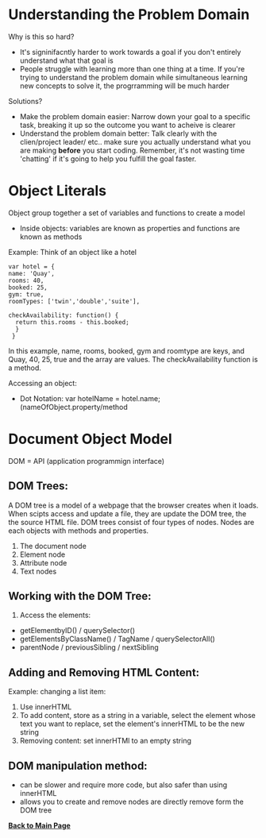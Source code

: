 # Understanding the Problem Domain

Why is this so hard?
  - It's signinifacntly harder to work towards a goal if you don't entirely understand what that goal is
  - People struggle with learning more than one thing at a time. If you're trying to understand the problem domain while simultaneous learning new concepts to solve it, the progrramming will be much harder
  
  Solutions?
  - Make the problem domain easier: Narrow down your goal to a specific task, breaking it up so the outcome you want to acheive is clearer
  - Understand the problem domain better: Talk clearly with the clien/project leader/ etc.. make sure you actually understand what you are making **before** you start coding. Remember, it's not wasting time 'chatting' if it's going to help you fulfill the goal faster.
  
  # Object Literals
  
  Object group together a set of variables and functions to create a model
  - Inside objects: variables are known as properties and functions are known as methods
  
  Example: Think of an object like a hotel
  ````
  var hotel = {
  name: 'Quay',
  rooms: 40,
  booked: 25,
  gym: true,
  roomTypes: ['twin','double','suite'],
  
  checkAvailability: function() {
    return this.rooms - this.booked;
    }
   }
   ````
   In this example, name, rooms, booked, gym and roomtype are keys, and Quay, 40, 25, true and the array are values. The checkAvailability function is a method.
   
   Accessing an object: 
   - Dot Notation: var hotelName = hotel.name; (nameOfObject.property/method
   
   # Document Object Model
   
   DOM = API (application programmign interface)
   
   ## DOM Trees:
   
   A DOM tree is a model of a webpage that the browser creates when it loads. When scipts access and update a file, they are update the DOM tree, the the source HTML file. DOM trees consist of four types of nodes. Nodes are each objects with methods and properties.
   1. The document node
   2. Element node
   3. Attribute node
   4. Text nodes
   
   
   
   ## Working with the DOM Tree:
   
   1. Access the elements:
   - getElementbyID() / querySelector()
   - getElementsByClassName() / TagName / querySelectorAll()
   - parentNode / previousSibling / nextSibling
   
   ## Adding and Removing HTML Content:
   Example: changing a list item:
   1. Use innerHTML 
   2. To add content, store as a string in a variable, select the element whose text you want to replace, set the element's innerHTML to be the new string
   3. Removing content: set innerHTMl to an empty string
   
   ## DOM manipulation method:
   - can be slower and require more code, but also safer than using innerHTML
   - allows you to create and remove nodes are directly remove form the DOM tree
   
   **[Back to Main Page](README.md)**
   
